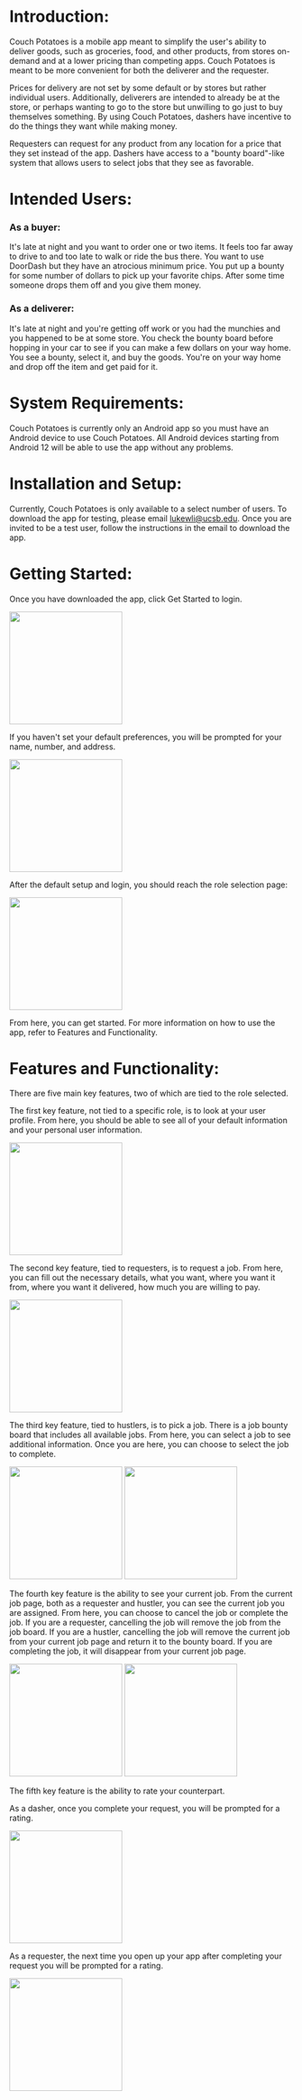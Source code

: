 # Introduction:

Couch Potatoes is a mobile app meant to simplify the user's ability to deliver goods, such as groceries, food, and other products, from stores on-demand and at a lower pricing than competing apps. Couch Potatoes is meant to be more convenient for both the deliverer and the requester.

Prices for delivery are not set by some default or by stores but rather individual users. Additionally, deliverers are intended to already be at the store, or perhaps wanting to go to the store but unwilling to go just to buy themselves something. By using Couch Potatoes, dashers have incentive to do the things they want while making money.

Requesters can request for any product from any location for a price that they set instead of the app. Dashers have access to a "bounty board"-like system that allows users to select jobs that they see as favorable.

# Intended Users:

### As a buyer:

It's late at night and you want to order one or two items. It feels too far away to drive to and too late to walk or ride the bus there. You want to use DoorDash but they have an atrocious minimum price. You put up a bounty for some number of dollars to pick up your favorite chips. After some time someone drops them off and you give them money.

### As a deliverer:

It's late at night and you're getting off work or you had the munchies and you happened to be at some store. You check the bounty board before hopping in your car to see if you can make a few dollars on your way home. You see a bounty, select it, and buy the goods. You're on your way home and drop off the item and get paid for it.

# System Requirements:

Couch Potatoes is currently only an Android app so you must have an Android device to use Couch Potatoes.
All Android devices starting from Android 12 will be able to use the app without any problems.

# Installation and Setup:

Currently, Couch Potatoes is only available to a select number of users. To download the app for testing, please email lukewli@ucsb.edu. Once you are invited to be a test user, follow the instructions in the email to download the app.

# Getting Started:

Once you have downloaded the app, click Get Started to login.

<img width="200" src="https://github.com/ucsb-cs184-f23/pj-android-02/assets/77405374/0c6fa001-012d-499b-bf59-a7a8ec898ba6">

If you haven't set your default preferences, you will be prompted for your name, number, and address.

<img width="200" src="https://github.com/ucsb-cs184-f23/pj-android-02/assets/77405374/b829f431-0ff1-451c-83bb-0d28c372d21c">

After the default setup and login, you should reach the role selection page:

<img width="200" src="https://github.com/ucsb-cs184-f23/pj-android-02/assets/77405374/9b8907b9-6313-4545-b4c2-c097c942fda4">

From here, you can get started. For more information on how to use the app, refer to Features and Functionality.

# Features and Functionality:

There are five main key features, two of which are tied to the role selected.

The first key feature, not tied to a specific role, is to look at your user profile. From here, you should be able to see all of your default information and your personal user information.

<img width="200" src="https://github.com/ucsb-cs184-f23/pj-android-02/assets/77405374/c3339d50-fd6e-45b7-b262-9aee55eafda7">

The second key feature, tied to requesters, is to request a job. From here, you can fill out the necessary details, what you want, where you want it from, where you want it delivered, how much you are willing to pay.

<img width="200" src="https://github.com/ucsb-cs184-f23/pj-android-02/assets/77405374/b5c31fbf-11d6-4a8d-9b67-2a22b5420352">

The third key feature, tied to hustlers, is to pick a job. There is a job bounty board that includes all available jobs. From here, you can select a job to see additional information. Once you are here, you can choose to select the job to complete.

<img width="200" src="https://github.com/ucsb-cs184-f23/pj-android-02/assets/77405374/49e71f7f-1f84-4a1c-8d9a-cc06a5358def">
<img width="200" src="https://github.com/ucsb-cs184-f23/pj-android-02/assets/77405374/96b0b4aa-dbc1-4902-b836-5a29b4865f1a">


The fourth key feature is the ability to see your current job. From the current job page, both as a requester and hustler, you can see the current job you are assigned. From here, you can choose to cancel the job or complete the job. If you are a requester, cancelling the job will remove the job from the job board. If you are a hustler, cancelling the job will remove the current job from your current job page and return it to the bounty board. If you are completing the job, it will disappear from your current job page.

<img width="200" src="https://github.com/ucsb-cs184-f23/pj-android-02/assets/77405374/605fa737-5796-461f-a5ac-5e029a61408b">
<img width="200" src="https://github.com/ucsb-cs184-f23/pj-android-02/assets/77405374/ee69fa54-8822-4b6d-8853-ce7b1149a87f">

The fifth key feature is the ability to rate your counterpart. 

As a dasher, once you complete your request, you will be prompted for a rating.

<img width="200" src="https://github.com/ucsb-cs184-f23/pj-android-02/assets/77405374/97cbe0ad-5341-4967-b762-fef8991233b3">

As a requester, the next time you open up your app after completing your request you will be prompted for a rating.

<img width="200" src="https://github.com/ucsb-cs184-f23/pj-android-02/assets/77405374/4ae6f6e1-23b4-40c4-ae9e-54b6483ea289">

